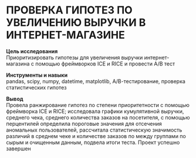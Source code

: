 # ПРОВЕРКА ГИПОТЕЗ ПО УВЕЛИЧЕНИЮ ВЫРУЧКИ В ИНТЕРНЕТ-МАГАЗИНЕ

**Цель исследования** \
Приоритизировать гипотезы для увеличения выручки интернет-магазина с помощью фреймворков ICE и RICE и провести А/В тест

**Инструменты и навыки** \
pandas, scipy, numpy, datetime, matplotlib, А/В-тестирование, проверка статистических гипотез

**Вывод** \
Провела ранжирование гипотез по степени приоритетности с помощью фреймворка ICE и RICE; исследовала графики кумулятивной выручки, среднего чека, среднего количества заказов на посетителя, с помощью перцентилей определила пороговые значения для отсечения аномальных пользователей, рассчитала статистическую значимость различий в среднем чеке и количестве заказов по между группами по сырым и очищенным данным, подвела итоги теста. Проект успешно завершен
